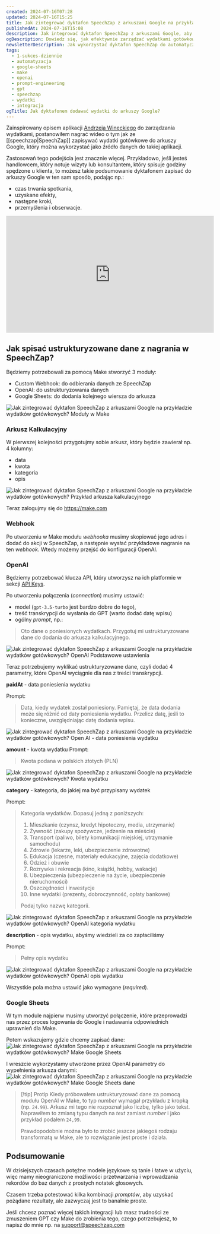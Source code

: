 ```yaml
---
created: 2024-07-16T07:28
updated: 2024-07-16T15:25
title: Jak zintegrować dyktafon SpeechZap z arkuszami Google na przykładzie wydatków gotówkowych?
publishedAt: 2024-07-16T15:08
description: Jak integrować dyktafon SpeechZap z arkuszami Google, aby efektywnie zarządzać wydatkami gotówkowymi? Poznaj kroki i narzędzia do automatyzacji tego procesu!
ogDescription: Dowiedz się, jak efektywnie zarządzać wydatkami gotówkowymi dzięki integracji SpeechZap z Google Sheets!
newsletterDescription: Jak wykorzystać dyktafon SpeechZap do automatycznego zapisywania wydatków gotówkowych w Google Sheets? Poznaj kroki i narzędzia do automatyzacji tego procesu!
tags:
  - 1-sukces-dziennie
  - automatyzacja
  - google-sheets
  - make
  - openai
  - prompt-engineering
  - gpt
  - speechzap
  - wydatki
  - integracja
ogTitle: Jak dyktafonem dodawać wydatki do arkuszy Google?
---
```

Zainspirowany opisem aplikacji [Andrzeja Wineckiego](https://www.linkedin.com/in/andywinecki/) do zarządzania wydatkami, postanowiłem nagrać wideo o tym jak ze [[speechzap|SpeechZap]] zapisywać wydatki gotówkowe do arkuszy Google, który można wykorzystać jako źródło danych do takiej aplikacji.

Zastosowań tego podejścia jest znacznie więcej. Przykładowo, jeśli jesteś handlowcem, który notuje wizyty lub konsultantem, który spisuje godziny spędzone u klienta, to możesz takie podsumowanie dyktafonem zapisać do arkuszy Google w ten sam sposób, podając np.:
- czas trwania spotkania,
- uzyskane efekty,
- następne kroki,
- przemyślenia i obserwacje.

<iframe width="560" height="315" src="https://www.youtube.com/embed/aPCaspElYGo?si=kYSN9HL28DktWpwi" title="YouTube video player" frameborder="0" allow="accelerometer; autoplay; clipboard-write; encrypted-media; gyroscope; picture-in-picture; web-share" referrerpolicy="strict-origin-when-cross-origin" allowfullscreen></iframe>

## Jak spisać ustrukturyzowane dane z nagrania w SpeechZap?

Będziemy potrzebowali za pomocą Make stworzyć 3 moduły:
- Custom Webhook: do odbierania danych ze SpeechZap
- OpenAI: do ustrukturyzowania danych
- Google Sheets: do dodania kolejnego wiersza do arkusza

![Jak zintegrować dyktafon SpeechZap z arkuszami Google na przykładzie wydatków gotówkowych? Moduły w Make](./jak-zintegrowa-dyktafon-speechzap-z-arkuszami-google-na-przyk-adzie-wydatk-w-got-wkowych-modu-y-w-make.png)

### Arkusz Kalkulacyjny

W pierwszej kolejności przygotujmy sobie arkusz, który będzie zawierał np. 4 kolumny:
- data
- kwota
- kategoria
- opis

![Jak zintegrować dyktafon SpeechZap z arkuszami Google na przykładzie wydatków gotówkowych? Przykład arkusza kalkulacyjnego](./jak-zintegrowa-dyktafon-speechzap-z-arkuszami-google-na-przyk-adzie-wydatk-w-got-wkowych-przyk-ad-arkusza-kalkulacyjnego.png)

Teraz zalogujmy się do https://make.com
### Webhook

Po utworzeniu w Make modułu *webhooka* musimy skopiować jego adres i dodać do akcji w SpeechZap, a następnie wysłać przykładowe nagranie na ten *webhook*. Wtedy możemy przejść do konfiguracji OpenAI.

### OpenAI
Będziemy potrzebować klucza API, który utworzysz na ich platformie w sekcji [API Keys](https://platform.openai.com/api-keys).

Po utworzeniu połączenia (*connection*) musimy ustawić:
- model (`gpt-3.5-turbo` jest bardzo dobre do tego),
- treść transkrypcji do wysłania do GPT (warto dodać datę wpisu)
- ogólny *prompt*, np.:

> Oto dane o poniesionych wydatkach. Przygotuj mi ustrukturyzowane dane do dodania do arkusza kalkulacyjnego.

![Jak zintegrować dyktafon SpeechZap z arkuszami Google na przykładzie wydatków gotówkowych? OpenAI Podstawowe ustawienia](./jak-zintegrowa-dyktafon-speechzap-z-arkuszami-google-na-przyk-adzie-wydatk-w-got-wkowych-openai-podstawowe-ustawienia.png)

Teraz potrzebujemy wyklikać ustrukturyzowane dane, czyli dodać 4 parametry, które OpenAI wyciągnie dla nas z treści transkrypcji. 

**paidAt** - data poniesienia wydatku

Prompt:
> Data, kiedy wydatek został poniesiony.  Pamiętaj, że data dodania może się różnić od daty poniesienia wydatku. Przelicz datę, jeśli to konieczne, uwzględniając datę dodania wpisu.

![Jak zintegrować dyktafon SpeechZap z arkuszami Google na przykładzie wydatków gotówkowych? Open AI - data poniesienia wydatku](./jak-zintegrowa-dyktafon-speechzap-z-arkuszami-google-na-przyk-adzie-wydatk-w-got-wkowych-open-ai-data-poniesienia-wydatku.png)

**amount** - kwota wydatku
Prompt:
> Kwota podana w polskich złotych (PLN)

![Jak zintegrować dyktafon SpeechZap z arkuszami Google na przykładzie wydatków gotówkowych? Kwota wydatku](./jak-zintegrowa-dyktafon-speechzap-z-arkuszami-google-na-przyk-adzie-wydatk-w-got-wkowych-kwota-wydatku.png)

**category** - kategoria, do jakiej ma być przypisany wydatek

Prompt:
> Kategoria wydatków. Dopasuj jedną z poniższych:
> 1. Mieszkanie (czynsz, kredyt hipoteczny, media, utrzymanie)
> 2. Żywność (zakupy spożywcze, jedzenie na mieście)
> 3. Transport (paliwo, bilety komunikacji miejskiej, utrzymanie samochodu)
> 4. Zdrowie (lekarze, leki, ubezpieczenie zdrowotne)
> 5. Edukacja (czesne, materiały edukacyjne, zajęcia dodatkowe)
> 6. Odzież i obuwie
> 7. Rozrywka i rekreacja (kino, książki, hobby, wakacje)
> 8. Ubezpieczenia (ubezpieczenie na życie, ubezpieczenie nieruchomości)
> 9. Oszczędności i inwestycje
> 10. Inne wydatki (prezenty, dobroczynność, opłaty bankowe)
> 
> Podaj tylko nazwę kategorii.

![Jak zintegrować dyktafon SpeechZap z arkuszami Google na przykładzie wydatków gotówkowych? OpenAI kategoria wydatku](./jak-zintegrowa-dyktafon-speechzap-z-arkuszami-google-na-przyk-adzie-wydatk-w-got-wkowych-openai-kategoria-wydatku.png)

**description** - opis wydatku, abyśmy wiedzieli za co zapłaciliśmy

Prompt:
> Pełny opis wydatku

![Jak zintegrować dyktafon SpeechZap z arkuszami Google na przykładzie wydatków gotówkowych? OpenAI opis wydatku](./jak-zintegrowa-dyktafon-speechzap-z-arkuszami-google-na-przyk-adzie-wydatk-w-got-wkowych-openai-opis-wydatku.png)

Wszystkie pola można ustawić jako wymagane (*required*). 

### Google Sheets

W tym module najpierw musimy utworzyć połączenie, które przeprowadzi nas przez proces logowania do Google i nadawania odpowiednich uprawnień dla Make.

Potem wskazujemy gdzie chcemy zapisać dane:
![Jak zintegrować dyktafon SpeechZap z arkuszami Google na przykładzie wydatków gotówkowych? Make Google Sheets](./jak-zintegrowa-dyktafon-speechzap-z-arkuszami-google-na-przyk-adzie-wydatk-w-got-wkowych-make-google-sheets.png)

I wreszcie wykorzystamy utworzone przez OpenAI parametry do wypełnienia arkusza danymi:
![Jak zintegrować dyktafon SpeechZap z arkuszami Google na przykładzie wydatków gotówkowych? Make Google Sheets dane](./jak-zintegrowa-dyktafon-speechzap-z-arkuszami-google-na-przyk-adzie-wydatk-w-got-wkowych-make-google-sheets-dane.png)

> [!tip] Protip
> Kiedy próbowałem ustrukturyzować dane za pomocą modułu OpenAI w Make, to typ *number* wymagał przykładu z kropką (np. `24.99`). Arkusz mi tego nie rozpoznał jako liczbę, tylko jako tekst. Naprawiłem to zmianą typu danych na *text* zamiast *number* i jako przykład podałem `24,99`.
> 
> Prawdopodobnie można było to zrobić jeszcze jakiegoś rodzaju transformatą w Make, ale to rozwiązanie jest proste i działa. 

## Podsumowanie

W dzisiejszych czasach potężne modele językowe są tanie i łatwe w użyciu, więc mamy nieograniczone możliwości przetwarzania i wprowadzania rekordów do baz danych z prostych notatek głosowych.

Czasem trzeba potestować kilka kombinacji *promptów*, aby uzyskać pożądane rezultaty, ale zazwyczaj jest to banalnie proste.

Jeśli chcesz poznać więcej takich integracji lub masz trudności ze zmuszeniem GPT czy Make do zrobienia tego, czego potrzebujesz, to napisz do mnie np. na support@speechzap.com